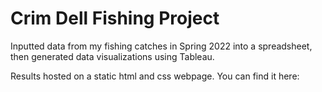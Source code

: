 # Crim Dell Fishing Project

Inputted data from my fishing catches in Spring 2022 into a spreadsheet, then generated data visualizations using Tableau. 

Results hosted on a static html and css webpage. You can find it here: 

